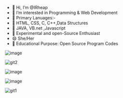 - 👋 Hi, I’m @IRheap
- 👀 I’m interested in Programming & Web Development
- 🌱 Primary Lanuages:-
- 💞️ HTML, CSS, C, C++,Data Structures
- 🌱 JAVA, VB.net ,Javascript
- 💞️ Experimental and open-Source Enthusiast
- 😄 She/Her
- 🌱 Educational Purpose: Open Source Program Codes
  
<!---
IRheap/IRheap is a ✨ special ✨ repository because its `README.md` (this file) appears on your GitHub profile.
You can click the Preview link to take a look at your changes.
--->
![image](https://github.com/IRheap/IRheap/assets/165073790/89032f47-21cb-48c8-a15b-a280f1fe6905)


![git2](https://github.com/IRheap/IRheap/assets/165073790/1d1db1f3-6f6d-427a-b5a5-537633e9bb0e)

					


![image](https://github.com/IRheap/IRheap/assets/165073790/ae763fed-3c04-4cac-a342-5bca422aec62)

![image](https://github.com/IRheap/IRheap/assets/165073790/55e27138-0926-4139-b3d1-9992a60e2c80)


![git1](https://github.com/IRheap/IRheap/assets/165073790/d4fbc47d-a9c2-4c93-b87d-382444d9a9b1)
